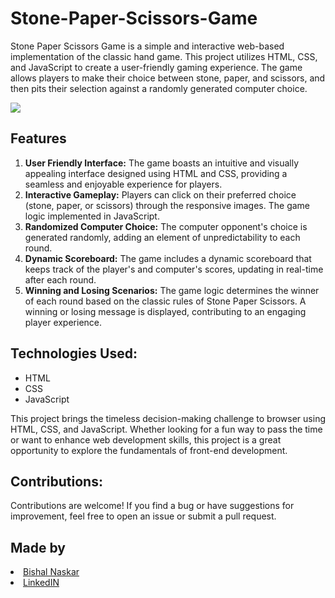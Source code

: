 # Stone-Paper-Scissors-Game
<p>Stone Paper Scissors Game is a simple and interactive web-based implementation of the classic hand game. This project utilizes HTML, CSS, and JavaScript to create a user-friendly gaming experience. The game allows players to make their choice between stone, paper, and scissors, and then pits their selection against a randomly generated computer choice.</p>
<img src="#">

<h2>Features</h2>
<ol>
  <li><strong>User Friendly Interface:</strong> The game boasts an intuitive and visually appealing interface designed using HTML and CSS, providing a seamless and enjoyable experience for players.</li>
  <li><strong>Interactive Gameplay:</strong> Players can click on their preferred choice (stone, paper, or scissors) through the responsive images. The game logic implemented in JavaScript.</li>
  <li><strong>Randomized Computer Choice:</strong> The computer opponent's choice is generated randomly, adding an element of unpredictability to each round.</li>
  <li><strong>Dynamic Scoreboard:</strong> The game includes a dynamic scoreboard that keeps track of the player's and computer's scores, updating in real-time after each round.</li>
  <li><strong>Winning and Losing Scenarios:</strong> The game logic determines the winner of each round based on the classic rules of Stone Paper Scissors. A winning or losing message is displayed, contributing to an engaging player experience.</li>
</ol>

<h2>Technologies Used:</h2>
<ul>
  <li>HTML</li>
  <li>CSS</li>
  <li>JavaScript</li>
</ul>

<p>This project brings the timeless decision-making challenge to browser using HTML, CSS, and JavaScript. Whether looking for a fun way to pass the time or want to enhance web development skills, this project is a great opportunity to explore the fundamentals of front-end development.</p>

<h2>Contributions:</h2>
<p>Contributions are welcome! If you find a bug or have suggestions for improvement, feel free to open an issue or submit a pull request.</p>


<h2>Made by</h2>
<li><a href="https://github.com/Bishal-5">Bishal Naskar</a></li>
<li><a href="https://www.linkedin.com/in/bishal-naskar-2a5716250/">LinkedIN</a></li>
